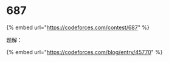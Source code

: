 # 687



{% embed url="https://codeforces.com/contest/687" %}

题解：

{% embed url="https://codeforces.com/blog/entry/45770" %}
